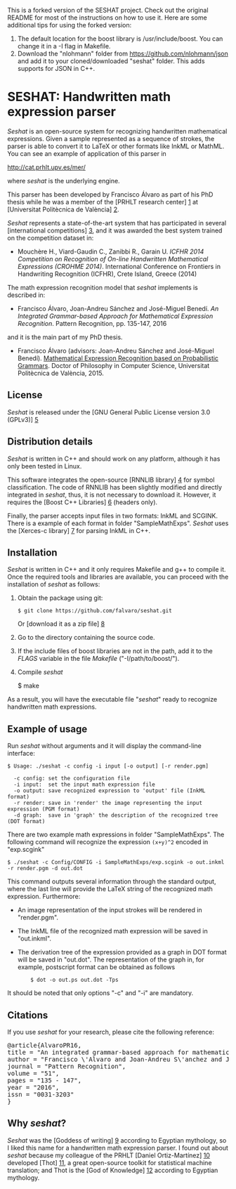 This is a forked version of the SESHAT project.
Check out the original README for most of the instructions on how to use it.
Here are some additional tips for using the forked version:
1. The default location for the boost library is /usr/include/boost. You can
   change it in a -I flag in Makefile.
2. Download the "nlohmann" folder from https://github.com/nlohmann/json and add
   it to your cloned/downloaded "seshat" folder. This adds supports for JSON in C++.


SESHAT: Handwritten math expression parser
==========================================
*Seshat* is an open-source system for recognizing handwritten
mathematical expressions. Given a sample represented as a sequence of
strokes, the parser is able to convert it to LaTeX or other formats
like InkML or MathML. You can see an example of application of this
parser in

http://cat.prhlt.upv.es/mer/

where *seshat* is the underlying engine.

This parser has been developed by Francisco Álvaro as part of his PhD
thesis while he was a member of the [PRHLT research center] [1] at
[Universitat Politècnica de València] [2].

*Seshat* represents a state-of-the-art system that has participated in
several [international competitions] [3], and it was awarded the best
system trained on the competition dataset in:

- Mouchère H., Viard-Gaudin C., Zanibbi R., Garain U.
  *ICFHR 2014 Competition on Recognition of On-line Handwritten 
   Mathematical Expressions (CROHME 2014)*.
  International Conference on Frontiers in Handwriting Recognition (ICFHR),
  Crete Island, Greece (2014)

The math expression recognition model that *seshat* implements is described in:

- Francisco Álvaro, Joan-Andreu Sánchez and José-Miguel Benedí.
  *An Integrated Grammar-based Approach for Mathematical Expression Recognition*.
  Pattern Recognition, pp. 135-147, 2016

and it is the main part of my PhD thesis. 

 - Francisco Álvaro (advisors: Joan-Andreu Sánchez and José-Miguel Benedí).
   [Mathematical Expression Recognition based on Probabilistic Grammars][13].
   Doctor of Philosophy in Computer Science,
   Universitat Politècnica de València, 2015.

License
-------
*Seshat* is released under the [GNU General Public License version 3.0 (GPLv3)] [5]


Distribution details
--------------------
*Seshat* is written in C++ and should work on any platform, although
it has only been tested in Linux.

This software integrates the open-source [RNNLIB library] [4]
for symbol classification. The code of RNNLIB has been slightly
modified and directly integrated in *seshat*, thus, it is not
necessary to download it. However, it requires the [Boost C++
Libraries] [6] (headers only).

Finally, the parser accepts input files in two formats: InkML and
SCGINK. There is a example of each format in folder
"SampleMathExps". *Seshat* uses the [Xerces-c library] [7] for parsing
InkML in C++.



Installation
--------------------
*Seshat* is written in C++ and it only requires Makefile and g++ to
compile it. Once the required tools and libraries are available, you
can proceed with the installation of *seshat* as follows:

 1. Obtain the package using git:

        $ git clone https://github.com/falvaro/seshat.git

    Or [download it as a zip file] [8]

 2. Go to the directory containing the source code.

 3. If the include files of boost libraries are not in the path, add
 it to the *FLAGS* variable in the file *Makefile* ("-I/path/to/boost/").

 4. Compile *seshat*

      $ make

As a result, you will have the executable file "*seshat*" ready to
recognize handwritten math expressions.


Example of usage
----------------
Run *seshat* without arguments and it will display the command-line interface:

```
$ Usage: ./seshat -c config -i input [-o output] [-r render.pgm]

  -c config: set the configuration file
  -i input:  set the input math expression file
  -o output: save recognized expression to 'output' file (InkML format)
  -r render: save in 'render' the image representing the input expression (PGM format)
  -d graph:  save in 'graph' the description of the recognized tree (DOT format)
```

There are two example math expressions in folder "SampleMathExps". The
following command will recognize the expression `(x+y)^2` encoded in
"exp.scgink"

	$ ./seshat -c Config/CONFIG -i SampleMathExps/exp.scgink -o out.inkml -r render.pgm -d out.dot

This command outputs several information through the standard output, where the last line will
provide the LaTeX string of the recognized math expression. Furthermore:

- An image representation of the input strokes will be rendered in "render.pgm".

- The InkML file of the recognized math expression will be saved in "out.inkml".

- The derivation tree of the expression provided as a graph in DOT
  format will be saved in "out.dot". The representation of the graph
  in, for example, postscript format can be obtained as follows

       	  $ dot -o out.ps out.dot -Tps

It should be noted that only options "-c" and "-i" are mandatory.


Citations
---------
If you use *seshat* for your research, please cite the following reference:

<pre>
@article{AlvaroPR16,
title = "An integrated grammar-based approach for mathematical expression recognition",
author = "Francisco \'Alvaro and Joan-Andreu S\'anchez and Jos\'e-Miguel Bened\'{\i}",
journal = "Pattern Recognition",
volume = "51",
pages = "135 - 147",
year = "2016",
issn = "0031-3203"
}
</pre>


Why *seshat*?
-------------
*Seshat* was the [Goddess of writing] [9] according to Egyptian
mythology, so I liked this name for a handwritten math expression
parser. I found out about *seshat* because my colleague of the PRHLT
[Daniel Ortiz-Martínez] [10] developed [Thot] [11], a great
open-source toolkit for statistical machine translation; and Thot is
the [God of Knowledge] [12] according to Egyptian mythology.




[1]: http://www.prhlt.upv.es/
[2]: http://www.upv.es/
[3]: http://www.isical.ac.in/~crohme/
[4]: http://sourceforge.net/projects/rnnl/
[5]: http://www.gnu.org/licenses/gpl-3.0.html
[6]: http://www.boost.org/
[7]: http://xerces.apache.org/xerces-c/
[8]: https://github.com/falvaro/seshat/archive/master.zip
[9]: http://en.wikipedia.org/wiki/Seshat
[10]: https://www.prhlt.upv.es/page/member?user=dortiz
[11]: https://github.com/daormar/thot
[12]: http://en.wikipedia.org/wiki/Thoth
[13]: http://hdl.handle.net/10251/51665
